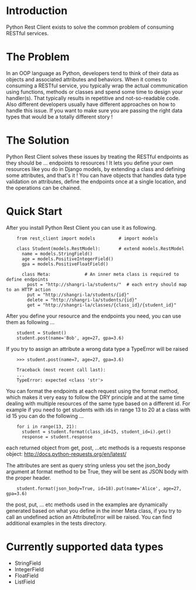 Introduction
============
Python Rest Client exists to solve the common problem of consuming RESTful services.

The Problem
============
In an OOP language as Python, developers tend to think of their data as objects and associated attributes and behaviors. When it comes to consuming a RESTful service, you typically wrap the actual communication using functions, methods or classes and spend some time to design your handler(s). That typically results in repetitive and not-so-readable code. Also different developers usually have different approaches on how to handle this issue. If you want to make sure you are passing the right data types that would be a totally different story !

The Solution
============
Python Rest Client solves these issues by treating the RESTful endpoints as they should be ... endpoints to resources !
It lets you define your own resources like you do in Django models, by extending a class and defining some attributes, and that's it ! You can have objects that handles data type validation on attributes, define the endpoints once at a single location, and the operations can be chained.

Quick Start
============

After you install Python Rest Client you can use it as following.
```
    from rest_client import models         # import models
    
    class Student(models.RestModel):       # extend models.RestModel
      name = models.StringField()
      age = models.PositiveIntegerField()
      gpa = models.PositiveFloatField()

      class Meta:             # An inner meta class is required to define endpoints
        post = "http://shangri-la/students/"  # each entry should map to an HTTP action
        put = "http://shangri-la/students/{id}"
        delete = "http://shangri-la/students/{id}"
        get = "http://shangri-la/classes/{class_id}/{student_id}"
```

After you define your resource and the endpoints you need, you can use them as following ...
```
    student = Student()
    student.post(name='Bob', age=27, gpa=3.6)
```

If you try to assign an attribute a wrong data type a TypeError will be raised
```
    >>> student.post(name=7, age=27, gpa=3.6)
```
```  
    Traceback (most recent call last):
    ...
    TypeError: expected <class 'str'>
```

You can format the endpoints at each request using the format method,
which makes it very easy to follow the DRY principle and at the same time dealing with multiple resources of the
same type based on a different id. For example if you need to get students with ids in range 13 to 20 at a
class with id 15 you can do the following ...

```
    for i in range(13, 21):
      student = student.format(class_id=15, student_id=i).get()
      response = student.response
```

each returned object from get, post, ...etc methods is a requests
response object: http://docs.python-requests.org/en/latest/

The attributes are sent as query string unless you set the json_body argument at format method to be True, they
will be sent as JSON body with the proper header.

```
    student.format(json_body=True, id=18).put(name='Alice', age=27, gpa=3.6)
```
the post, put, ... etc methods used in the examples are dynamically generated based on what you define in the
inner Meta class, if you try to call an undefined action an AttributeError will be raised.
You can find additional examples in the tests directory.

Currently supported data types
============
 - StringField
 - IntegerField
 - FloatField
 - ListField


